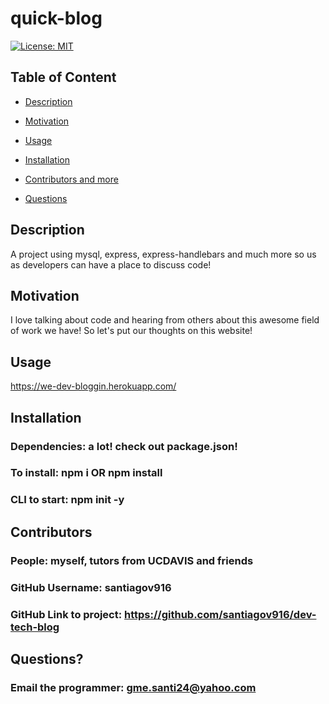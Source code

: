   # quick-blog

  [![License: MIT](https://img.shields.io/badge/License-MIT-yellow.svg)](https://opensource.org/licenses/MIT)
  
  ## Table of Content
  
  * [Description](#description)
  
  * [Motivation](#motivation)
  
  * [Usage](#usage)
  
  * [Installation](#Installation)
  
  * [Contributors and more](#contributors)
  
  * [Questions](#questions)

  ## Description

  A project using mysql, express, express-handlebars and much more so us as developers can have a place to discuss code!
  
  ## Motivation

  I love talking about code and hearing from others about this awesome field of work we have! So let's put our thoughts on this website!

  ## Usage

  https://we-dev-bloggin.herokuapp.com/

  ## Installation 

  ### Dependencies: a lot! check out package.json!
  ### To install: npm i OR npm install
  ### CLI to start: npm init -y

  ## Contributors

  ### People: myself, tutors from UCDAVIS and friends
  ### GitHub Username: santiagov916
  ### GitHub Link to project: https://github.com/santiagov916/dev-tech-blog

  ## Questions?

  ### Email the programmer: gme.santi24@yahoo.com
